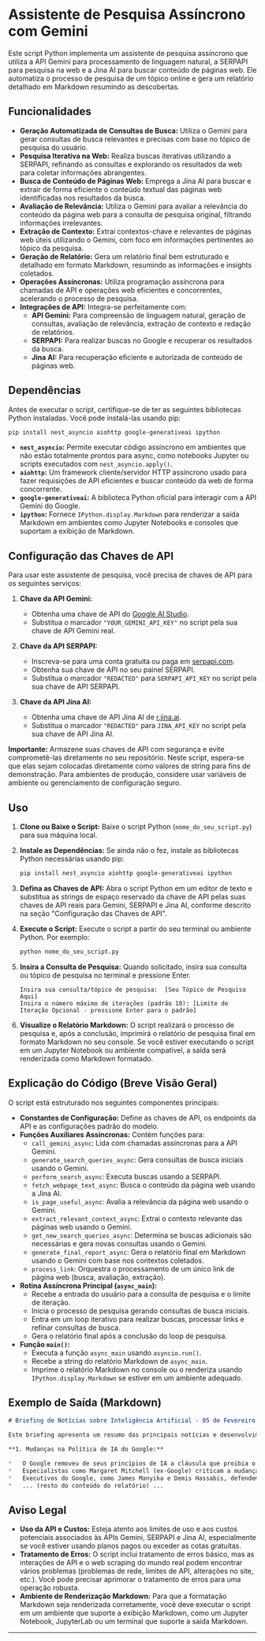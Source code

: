 # Assistente de Pesquisa Assíncrono com Gemini

Este script Python implementa um assistente de pesquisa assíncrono que utiliza a API Gemini para processamento de linguagem natural, a SERPAPI para pesquisa na web e a Jina AI para buscar conteúdo de páginas web. Ele automatiza o processo de pesquisa de um tópico online e gera um relatório detalhado em Markdown resumindo as descobertas.

## Funcionalidades

*   **Geração Automatizada de Consultas de Busca:** Utiliza o Gemini para gerar consultas de busca relevantes e precisas com base no tópico de pesquisa do usuário.
*   **Pesquisa Iterativa na Web:** Realiza buscas iterativas utilizando a SERPAPI, refinando as consultas e explorando os resultados da web para coletar informações abrangentes.
*   **Busca de Conteúdo de Páginas Web:** Emprega a Jina AI para buscar e extrair de forma eficiente o conteúdo textual das páginas web identificadas nos resultados da busca.
*   **Avaliação de Relevância:** Utiliza o Gemini para avaliar a relevância do conteúdo da página web para a consulta de pesquisa original, filtrando informações irrelevantes.
*   **Extração de Contexto:** Extrai contextos-chave e relevantes de páginas web úteis utilizando o Gemini, com foco em informações pertinentes ao tópico da pesquisa.
*   **Geração de Relatório:** Gera um relatório final bem estruturado e detalhado em formato Markdown, resumindo as informações e insights coletados.
*   **Operações Assíncronas:** Utiliza programação assíncrona para chamadas de API e operações web eficientes e concorrentes, acelerando o processo de pesquisa.
*   **Integrações de API:** Integra-se perfeitamente com:
    *   **API Gemini:** Para compreensão de linguagem natural, geração de consultas, avaliação de relevância, extração de contexto e redação de relatórios.
    *   **SERPAPI:** Para realizar buscas no Google e recuperar os resultados da busca.
    *   **Jina AI:** Para recuperação eficiente e autorizada de conteúdo de páginas web.

## Dependências

Antes de executar o script, certifique-se de ter as seguintes bibliotecas Python instaladas. Você pode instalá-las usando pip:

```bash
pip install nest_asyncio aiohttp google-generativeai ipython
```

*   **`nest_asyncio`:** Permite executar código assíncrono em ambientes que não estão totalmente prontos para async, como notebooks Jupyter ou scripts executados com `nest_asyncio.apply()`.
*   **`aiohttp`:** Um framework cliente/servidor HTTP assíncrono usado para fazer requisições de API eficientes e buscar conteúdo da web de forma concorrente.
*   **`google-generativeai`:** A biblioteca Python oficial para interagir com a API Gemini do Google.
*   **`ipython`:** Fornece `IPython.display.Markdown` para renderizar a saída Markdown em ambientes como Jupyter Notebooks e consoles que suportam a exibição de Markdown.

## Configuração das Chaves de API

Para usar este assistente de pesquisa, você precisa de chaves de API para os seguintes serviços:

1.  **Chave da API Gemini:**
    *   Obtenha uma chave de API do [Google AI Studio](https://makersuite.google.com/app/apikey).
    *   Substitua o marcador `"YOUR_GEMINI_API_KEY"` no script pela sua chave de API Gemini real.

2.  **Chave da API SERPAPI:**
    *   Inscreva-se para uma conta gratuita ou paga em [serpapi.com](https://serpapi.com).
    *   Obtenha sua chave de API no seu painel SERPAPI.
    *   Substitua o marcador `"REDACTED"` para `SERPAPI_API_KEY` no script pela sua chave de API SERPAPI.

3.  **Chave da API Jina AI:**
    *   Obtenha uma chave de API Jina AI de [r.jina.ai](https://r.jina.ai/).
    *   Substitua o marcador `"REDACTED"` para `JINA_API_KEY` no script pela sua chave de API Jina AI.

**Importante:** Armazene suas chaves de API com segurança e evite comprometê-las diretamente no seu repositório. Neste script, espera-se que elas sejam colocadas diretamente como valores de string para fins de demonstração. Para ambientes de produção, considere usar variáveis de ambiente ou gerenciamento de configuração seguro.

## Uso

1.  **Clone ou Baixe o Script:** Baixe o script Python (`nome_do_seu_script.py`) para sua máquina local.

2.  **Instale as Dependências:** Se ainda não o fez, instale as bibliotecas Python necessárias usando pip:
    ```bash
    pip install nest_asyncio aiohttp google-generativeai ipython
    ```

3.  **Defina as Chaves de API:** Abra o script Python em um editor de texto e substitua as strings de espaço reservado da chave de API pelas suas chaves de API reais para Gemini, SERPAPI e Jina AI, conforme descrito na seção "Configuração das Chaves de API".

4.  **Execute o Script:** Execute o script a partir do seu terminal ou ambiente Python. Por exemplo:
    ```bash
    python nome_do_seu_script.py
    ```

5.  **Insira a Consulta de Pesquisa:** Quando solicitado, insira sua consulta ou tópico de pesquisa no terminal e pressione Enter.

    ```
    Insira sua consulta/tópico de pesquisa:  [Seu Tópico de Pesquisa Aqui]
    Insira o número máximo de iterações (padrão 10): [Limite de Iteração Opcional - pressione Enter para o padrão]
    ```

6.  **Visualize o Relatório Markdown:** O script realizará o processo de pesquisa e, após a conclusão, imprimirá o relatório de pesquisa final em formato Markdown no seu console. Se você estiver executando o script em um Jupyter Notebook ou ambiente compatível, a saída será renderizada como Markdown formatado.

## Explicação do Código (Breve Visão Geral)

O script está estruturado nos seguintes componentes principais:

*   **Constantes de Configuração:** Define as chaves de API, os endpoints da API e as configurações padrão do modelo.
*   **Funções Auxiliares Assíncronas:** Contém funções para:
    *   `call_gemini_async`: Lida com chamadas assíncronas para a API Gemini.
    *   `generate_search_queries_async`: Gera consultas de busca iniciais usando o Gemini.
    *   `perform_search_async`: Executa buscas usando a SERPAPI.
    *   `fetch_webpage_text_async`: Busca o conteúdo da página web usando a Jina AI.
    *   `is_page_useful_async`: Avalia a relevância da página web usando o Gemini.
    *   `extract_relevant_context_async`: Extrai o contexto relevante das páginas web usando o Gemini.
    *   `get_new_search_queries_async`: Determina se buscas adicionais são necessárias e gera novas consultas usando o Gemini.
    *   `generate_final_report_async`: Gera o relatório final em Markdown usando o Gemini com base nos contextos coletados.
    *   `process_link`: Orquestra o processamento de um único link de página web (busca, avaliação, extração).
*   **Rotina Assíncrona Principal (`async_main`):**
    *   Recebe a entrada do usuário para a consulta de pesquisa e o limite de iteração.
    *   Inicia o processo de pesquisa gerando consultas de busca iniciais.
    *   Entra em um loop iterativo para realizar buscas, processar links e refinar consultas de busca.
    *   Gera o relatório final após a conclusão do loop de pesquisa.
*   **Função `main()`:**
    *   Executa a função `async_main` usando `asyncio.run()`.
    *   Recebe a string do relatório Markdown de `async_main`.
    *   Imprime o relatório Markdown no console ou o renderiza usando `IPython.display.Markdown` se estiver em um ambiente adequado.

## Exemplo de Saída (Markdown)

```markdown
# Briefing de Notícias sobre Inteligência Artificial - 05 de Fevereiro de 2025

Este briefing apresenta um resumo das principais notícias e desenvolvimentos relacionados à Inteligência Artificial (IA) nesta data.

**1. Mudanças na Política de IA do Google:**

*   O Google removeu de seus princípios de IA a cláusula que proibia o uso da tecnologia para o desenvolvimento de armas e vigilância.
*   Especialistas como Margaret Mitchell (ex-Google) criticam a mudança, alertando sobre o potencial uso da IA em tecnologias que podem causar danos.
*   Executivos do Google, como James Manyika e Demis Hassabis, defendem que democracias devem liderar o desenvolvimento de IA com base em valores como liberdade e direitos humanos.
*   ... (resto do conteúdo do relatório) ...
```

## Aviso Legal

*   **Uso da API e Custos:** Esteja atento aos limites de uso e aos custos potenciais associados às APIs Gemini, SERPAPI e Jina AI, especialmente se você estiver usando planos pagos ou exceder as cotas gratuitas.
*   **Tratamento de Erros:** O script inclui tratamento de erros básico, mas as interações de API e o web scraping do mundo real podem encontrar vários problemas (problemas de rede, limites de API, alterações no site, etc.). Você pode precisar aprimorar o tratamento de erros para uma operação robusta.
*   **Ambiente de Renderização Markdown:** Para que a formatação Markdown seja renderizada corretamente, você deve executar o script em um ambiente que suporte a exibição Markdown, como um Jupyter Notebook, JupyterLab ou um terminal que suporte a saída Markdown.

---
